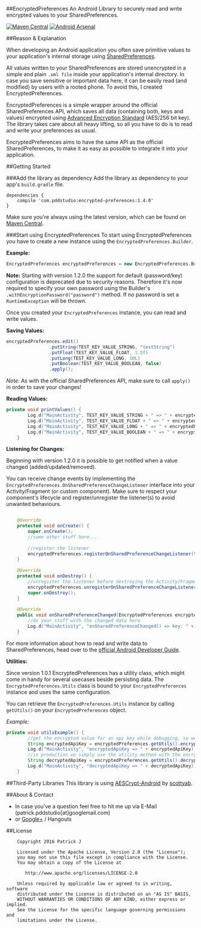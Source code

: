 ##EncryptedPreferences
An Android Library to securely read and write encrypted values to your SharedPreferences.

[![Maven Central](https://maven-badges.herokuapp.com/maven-central/com.pddstudio/encrypted-preferences/badge.svg)](https://maven-badges.herokuapp.com/maven-central/com.pddstudio/encrypted-preferences)
[![Android Arsenal](https://img.shields.io/badge/Android%20Arsenal-EncryptedPreferences-green.svg?style=true)](https://android-arsenal.com/details/1/4280)


##Reason & Explanation

When developing an Android application you often save primitive values to your application's internal storage using [SharedPreferences](https://developer.android.com/reference/android/content/SharedPreferences.html).

All values written to your SharedPreferences are stored unencrypted in a simple and plain `.xml file` inside your application's internal directory. In case you save sensitive or important data here, it can be easily read (and modified) by users with a rooted phone. To avoid this, I created EncryptedPreferences.

EncryptedPreferences is a simple wrapper around the official SharedPreferences API, which saves all data (containing both, keys and values) encrypted using [Advanced Encryption Standard](https://en.wikipedia.org/wiki/Advanced_Encryption_Standard) (AES/256 bit key). The library takes care about all heavy lifting, so all you have to do is to read and write your preferences as usual.

EncryptedPreferences aims to have the same API as the official SharedPreferences, to make it as easy as possible to integrate it into your application.

##Getting Started

###Add the library as dependency
Add the library as dependency to your app's `build.gradle` file.

```
dependencies {
    compile 'com.pddstudio:encrypted-preferences:1.4.0'
}
```
Make sure you're always using the latest version, which can be found on [Maven Central](http://search.maven.org/#artifactdetails%7Ccom.pddstudio%7Cencrypted-preferences).

###Start using EncryptedPreferences
To start using EncryptedPreferences you have to create a new instance using the `EncryptedPreferences.Builder`.

**Example:**

```java
EncryptedPreferences encryptedPreferences = new EncryptedPreferences.Builder(this).withEncryptionPassword("password").build();
```

**Note:** Starting with version 1.2.0 the support for default (password/key) configuration is deprecated due to security reasons. Therefore it's now required to specify your own password using the Builder's `.withEncryptionPassword("password")` method. If no password is set a `RuntimeException` will be thrown.

Once you created your `EncryptedPreferences` instance, you can read and write values.

**Saving Values:**

```java
encryptedPreferences.edit()
				.putString(TEST_KEY_VALUE_STRING, "testString")
				.putFloat(TEST_KEY_VALUE_FLOAT, 1.5f)
				.putLong(TEST_KEY_VALUE_LONG, 10L)
				.putBoolean(TEST_KEY_VALUE_BOOLEAN, false)
				.apply();
```

*Note:*
As with the official SharedPreferences API, make sure to call `apply()` in order to save your changes!

**Reading Values:**

```java
private void printValues() {
		Log.d("MainActivity", TEST_KEY_VALUE_STRING + " => " + encryptedPreferences.getString(TEST_KEY_VALUE_STRING, TEST_KEY_VALUE_STRING));
		Log.d("MainActivity", TEST_KEY_VALUE_FLOAT + " => " + encryptedPreferences.getFloat(TEST_KEY_VALUE_FLOAT, 0));
		Log.d("MainActivity", TEST_KEY_VALUE_LONG + " => " + encryptedPreferences.getLong(TEST_KEY_VALUE_LONG, 0));
		Log.d("MainActivity", TEST_KEY_VALUE_BOOLEAN + " => " + encryptedPreferences.getBoolean(TEST_KEY_VALUE_BOOLEAN, true));
	}
```

**Listening for Changes:**

Beginning with version 1.2.0 it is possible to get notified when a value changed (added/updated/removed). 

You can receive change events by implementing the `EncryptedPreferences.OnSharedPreferenceChangeListener` interface into your Activity/Fragment (or custom component). Make sure to respect your component's lifecycle and register/unregister the listener(s) to avoid unwanted behaviours.

```java

	@Override
	protected void onCreate() {
		super.onCreate();
		//some other stuff here...
		
		//register the listener
		encryptedPreferences.registerOnSharedPreferenceChangeListener(this);
	}
	
	@Override
	protected void onDestroy() {
		//unregister the listener before destroying the Activity/Fragment
		encryptedPreferences.unregisterOnSharedPreferenceChangeListener(this);
		super.onDestroy();
	}
	
	@Override
	public void onSharedPreferenceChanged(EncryptedPreferences encryptedPreferences, String key) {
		//do your stuff with the changed data here
		Log.d("MainActivity", "onSharedPreferenceChanged() => key: " + key);
	}

```

For more information about how to read and write data to SharedPreferences, head over to the [official Android Developer Guide](https://developer.android.com/training/basics/data-storage/shared-preferences.html).

**Utilities:**

Since version 1.0.1 EncryptedPreferences has a utility class, which might come in handy for several usecases beside persisting data. The `EncryptedPreferences.Utils` class is bound to your `EncryptedPreferences` instance and uses the same configuration.

You can retrieve the `EncryptedPreferences.Utils` instance by calling `getUtils()` on your `EncryptedPreferences` object.

*Example:*

```java
private void utilsExample() {
		//get the encrypted value for an api key while debugging, so we don't have to save the original api key as plain text in production.
		String encryptedApiKey = encryptedPreferences.getUtils().encryptStringValue("SOME_API_KEY_HERE");
		Log.d("MainActivity", "encryptedApiKey => " + encryptedApiKey);
		//in production we simply use the utility method with the encrypted value which we got from debugging.
		String decryptedApiKey = encryptedPreferences.getUtils().decryptStringValue(encryptedApiKey);
		Log.d("MainActivity", "decryptedApiKey => " + decryptedApiKey);
	}
```

##Third-Party Libraries
This library is using [AESCrypt-Android](https://github.com/scottyab/AESCrypt-Android) by [scottyab](https://github.com/scottyab).

##About & Contact
- In case you've a question feel free to hit me up via E-Mail (patrick.pddstudio[at]googlemail.com) 
- or [Google+](http://plus.google.com/+PatrickJung42) / Hangouts

##License
```
    Copyright 2016 Patrick J

    Licensed under the Apache License, Version 2.0 (the "License");
    you may not use this file except in compliance with the License.
    You may obtain a copy of the License at

       http://www.apache.org/licenses/LICENSE-2.0

    Unless required by applicable law or agreed to in writing, software
    distributed under the License is distributed on an "AS IS" BASIS,
    WITHOUT WARRANTIES OR CONDITIONS OF ANY KIND, either express or implied.
    See the License for the specific language governing permissions and
    limitations under the License.
```